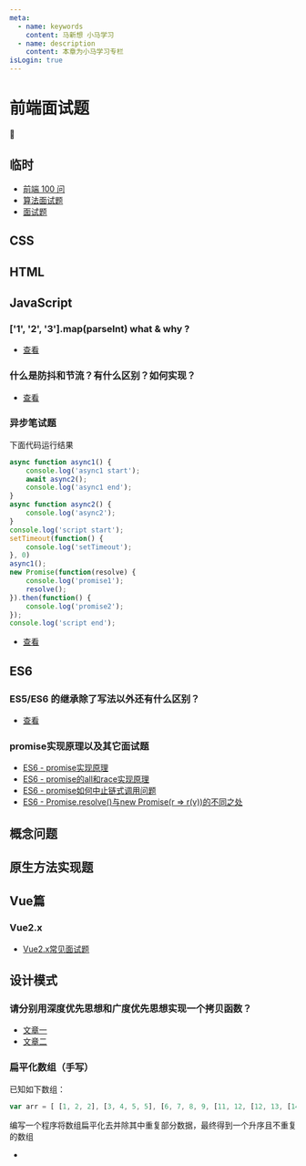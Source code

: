 ```yaml
---
meta:
  - name: keywords
    content: 马新想 小马学习 
  - name: description
    content: 本章为小马学习专栏
isLogin: true
---
```



# 前端面试题


:horse:


## 临时

- [前端 100 问](https://juejin.cn/post/6844903885488783374)
- [算法面试题](https://github.com/sisterAn/JavaScript-Algorithms)
- [面试题](https://github.com/mqyqingfeng/frontend-interview-question-and-answer/issues/47)
## CSS


## HTML

## JavaScript

### ['1', '2', '3'].map(parseInt) what & why ? 

- [查看](https://blog.csdn.net/weixin_44135121/article/details/88050214)

### 什么是防抖和节流？有什么区别？如何实现？

- [查看](https://blog.csdn.net/zuorishu/article/details/93630578)


### 异步笔试题

下面代码运行结果 

```js
async function async1() {
    console.log('async1 start');
    await async2();
    console.log('async1 end');
}
async function async2() {
    console.log('async2');
}
console.log('script start');
setTimeout(function() {
    console.log('setTimeout');
}, 0)
async1();
new Promise(function(resolve) {
    console.log('promise1');
    resolve();
}).then(function() {
    console.log('promise2');
});
console.log('script end');
```

- [查看](https://github.com/Advanced-Frontend/Daily-Interview-Question/issues/7)


## ES6

### ES5/ES6 的继承除了写法以外还有什么区别？

- [查看](https://github.com/Advanced-Frontend/Daily-Interview-Question/issues/20)


### promise实现原理以及其它面试题

- [ES6 - promise实现原理](https://juejin.cn/post/6844903831881400333)
- [ES6 - promise的all和race实现原理](https://juejin.cn/post/6844903831881400333#heading-9)
- [ES6 - promise如何中止链式调用问题](https://juejin.cn/post/6844903831881400333#heading-7)
- [ES6 - Promise.resolve()与new Promise(r => r(v))的不同之处](https://segmentfault.com/a/1190000020980101)




## 概念问题



## 原生方法实现题
 



## Vue篇

### Vue2.x

- [Vue2.x常见面试题](/web/question/vue.html)


## 设计模式




### 请分别用深度优先思想和广度优先思想实现一个拷贝函数？

- [文章一](https://developer.51cto.com/art/202004/614590.htm)
- [文章二](https://blog.csdn.net/guoqiankunmiss/article/details/108132552)

### 扁平化数组（手写）

已知如下数组：

```js
var arr = [ [1, 2, 2], [3, 4, 5, 5], [6, 7, 8, 9, [11, 12, [12, 13, [14] ] ] ], 10];
```

编写一个程序将数组扁平化去并除其中重复部分数据，最终得到一个升序且不重复的数组

- []()